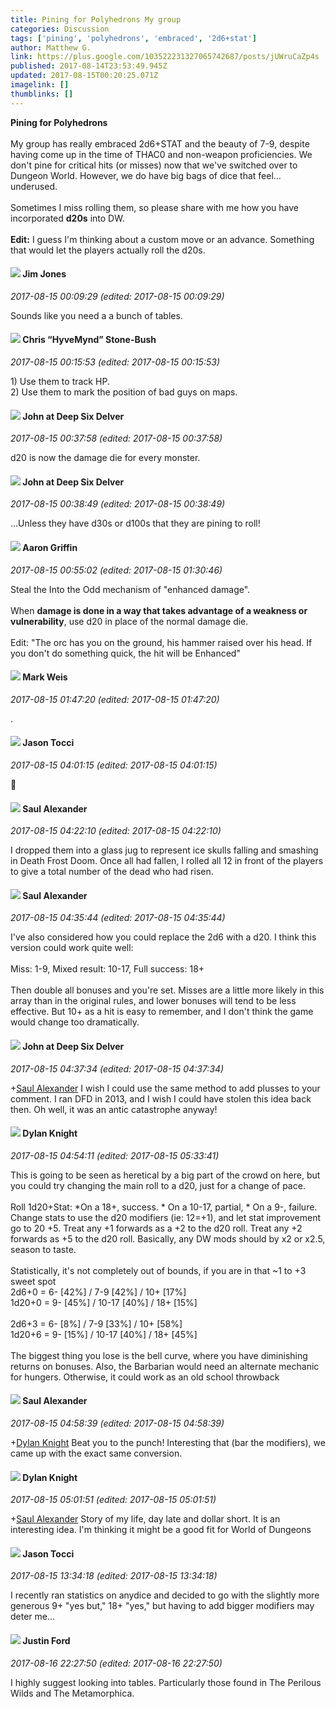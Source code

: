 ```yaml
---
title: Pining for Polyhedrons My group
categories: Discussion
tags: ['pining', 'polyhedrons', 'embraced', '2d6+stat']
author: Matthew G.
link: https://plus.google.com/103522231327065742687/posts/jUWruCaZp4s
published: 2017-08-14T23:53:49.945Z
updated: 2017-08-15T00:20:25.071Z
imagelink: []
thumblinks: []
---
```


<b>Pining for Polyhedrons</b><br /><br />My group has really embraced 2d6+STAT and the beauty of 7-9, despite having come up in the time of THAC0 and non-weapon proficiencies. We don&#39;t pine for critical hits (or misses) now that we&#39;ve switched over to Dungeon World. However, we do have big bags of dice that feel... underused. <br /><br />Sometimes I miss rolling them, so please share with me how you have incorporated <b>d20s</b> into DW. <br /><br /><b>Edit:</b> I guess I&#39;m thinking about a custom move or an advance. Something that would let the players actually roll the d20s. 
<div id='comment z13qiv5onkm3cfybx04cefkh3re2cpszlxo0k'>
  <h4><img src='{{site.baseurl}}//images/avatars/114075227630675466545_photo.jpg'> Jim Jones</h4>
      <p><cite>2017-08-15 00:09:29 (edited: 2017-08-15 00:09:29)</cite></p>
        <p>Sounds like you need a a bunch of tables.</p>
</div>
        

<div id='comment z13qiv5onkm3cfybx04cefkh3re2cpszlxo0k'>
  <h4><img src='{{site.baseurl}}//images/avatars/108053817066303198241_photo.jpg'> Chris “HyveMynd” Stone-Bush</h4>
      <p><cite>2017-08-15 00:15:53 (edited: 2017-08-15 00:15:53)</cite></p>
        <p>1) Use them to track HP.<br />2) Use them to mark the position of bad guys on maps.</p>
</div>
        

<div id='comment z13qiv5onkm3cfybx04cefkh3re2cpszlxo0k'>
  <h4><img src='{{site.baseurl}}//images/avatars/104675236432730777219_photo.jpg'> John at Deep Six Delver</h4>
      <p><cite>2017-08-15 00:37:58 (edited: 2017-08-15 00:37:58)</cite></p>
        <p>d20 is now the damage die for every monster.</p>
</div>
        

<div id='comment z13qiv5onkm3cfybx04cefkh3re2cpszlxo0k'>
  <h4><img src='{{site.baseurl}}//images/avatars/104675236432730777219_photo.jpg'> John at Deep Six Delver</h4>
      <p><cite>2017-08-15 00:38:49 (edited: 2017-08-15 00:38:49)</cite></p>
        <p>…Unless they have d30s or d100s that they are pining to roll!</p>
</div>
        

<div id='comment z13qiv5onkm3cfybx04cefkh3re2cpszlxo0k'>
  <h4><img src='{{site.baseurl}}//images/avatars/103667855585775066713_photo.jpg'> Aaron Griffin</h4>
      <p><cite>2017-08-15 00:55:02 (edited: 2017-08-15 01:30:46)</cite></p>
        <p>Steal the Into the Odd mechanism of &quot;enhanced damage&quot;.<br /><br />When <b>damage is done in a way that takes advantage of a weakness or vulnerability</b>, use d20 in place of the normal damage die.<br /><br />Edit: &quot;The orc has you on the ground, his hammer raised over his head. If you don&#39;t do something quick, the hit will be Enhanced&quot;</p>
</div>
        

<div id='comment z13qiv5onkm3cfybx04cefkh3re2cpszlxo0k'>
  <h4><img src='{{site.baseurl}}//images/avatars/102532126904257134510_photo.jpg'> Mark Weis</h4>
      <p><cite>2017-08-15 01:47:20 (edited: 2017-08-15 01:47:20)</cite></p>
        <p>.</p>
</div>
        

<div id='comment z13qiv5onkm3cfybx04cefkh3re2cpszlxo0k'>
  <h4><img src='{{site.baseurl}}//images/avatars/107921460605994366874_photo.jpg'> Jason Tocci</h4>
      <p><cite>2017-08-15 04:01:15 (edited: 2017-08-15 04:01:15)</cite></p>
        <p>📌</p>
</div>
        

<div id='comment z13qiv5onkm3cfybx04cefkh3re2cpszlxo0k'>
  <h4><img src='{{site.baseurl}}//images/avatars/107134982291211258183_photo.jpg'> Saul Alexander</h4>
      <p><cite>2017-08-15 04:22:10 (edited: 2017-08-15 04:22:10)</cite></p>
        <p>I dropped them into a glass jug to represent ice skulls falling and smashing in Death Frost Doom. Once all had fallen, I rolled all 12 in front of the players to give a total number of the dead who had risen.</p>
</div>
        

<div id='comment z13qiv5onkm3cfybx04cefkh3re2cpszlxo0k'>
  <h4><img src='{{site.baseurl}}//images/avatars/107134982291211258183_photo.jpg'> Saul Alexander</h4>
      <p><cite>2017-08-15 04:35:44 (edited: 2017-08-15 04:35:44)</cite></p>
        <p>I&#39;ve also considered how you could replace the 2d6 with a d20. I think this version could work quite well: <br /><br />Miss: 1-9, Mixed result: 10-17, Full success: 18+<br /><br />Then double all bonuses and you&#39;re set. Misses are a little more likely in this array than in the original rules, and lower bonuses will tend to be less effective. But 10+ as a hit is easy to remember, and I don&#39;t think the game would change too dramatically.</p>
</div>
        

<div id='comment z13qiv5onkm3cfybx04cefkh3re2cpszlxo0k'>
  <h4><img src='{{site.baseurl}}//images/avatars/104675236432730777219_photo.jpg'> John at Deep Six Delver</h4>
      <p><cite>2017-08-15 04:37:34 (edited: 2017-08-15 04:37:34)</cite></p>
        <p><span class="proflinkWrapper"><span class="proflinkPrefix">+</span><a class="proflink" href="https://plus.google.com/107134982291211258183" oid="107134982291211258183">Saul Alexander</a></span> I wish I could use the same method to add plusses to your comment. I ran DFD in 2013, and I wish I could have stolen this idea back then. Oh well, it was an antic catastrophe anyway!</p>
</div>
        

<div id='comment z13qiv5onkm3cfybx04cefkh3re2cpszlxo0k'>
  <h4><img src='{{site.baseurl}}//images/avatars/105493931245261821643_photo.jpg'> Dylan Knight</h4>
      <p><cite>2017-08-15 04:54:11 (edited: 2017-08-15 05:33:41)</cite></p>
        <p>This is going to be seen as heretical by a big part of the crowd on here, but you could try changing the main roll to a d20, just for a change of pace.<br /><br />Roll 1d20+Stat: *On a 18+, success. * On a 10-17, partial, * On a 9-, failure. Change stats to use the d20 modifiers (ie: 12=+1), and let stat improvement go to 20 +5. Treat any +1 forwards as a +2 to the d20 roll. Treat any +2 forwards as +5 to the d20 roll. Basically, any DW mods should by x2 or x2.5, season to taste. <br /><br />Statistically, it&#39;s not completely out of bounds, if you are in that ~1 to +3 sweet spot<br />2d6+0 = 6- [42%] / 7-9 [42%] / 10+ [17%]<br />1d20+0 = 9- [45%] / 10-17 [40%] / 18+ [15%]<br /><br />2d6+3 = 6- [8%] / 7-9 [33%] / 10+ [58%]  <br />1d20+6 = 9- [15%] / 10-17 [40%] / 18+ [45%]<br /><br />The biggest thing you lose is the bell curve, where you have diminishing returns on bonuses. Also, the Barbarian would need an alternate mechanic for hungers. Otherwise, it could work as an old school throwback</p>
</div>
        

<div id='comment z13qiv5onkm3cfybx04cefkh3re2cpszlxo0k'>
  <h4><img src='{{site.baseurl}}//images/avatars/107134982291211258183_photo.jpg'> Saul Alexander</h4>
      <p><cite>2017-08-15 04:58:39 (edited: 2017-08-15 04:58:39)</cite></p>
        <p><span class="proflinkWrapper"><span class="proflinkPrefix">+</span><a class="proflink" href="https://plus.google.com/105493931245261821643" oid="105493931245261821643">Dylan Knight</a></span> Beat you to the punch! Interesting that (bar the modifiers), we came up with the exact same conversion.</p>
</div>
        

<div id='comment z13qiv5onkm3cfybx04cefkh3re2cpszlxo0k'>
  <h4><img src='{{site.baseurl}}//images/avatars/105493931245261821643_photo.jpg'> Dylan Knight</h4>
      <p><cite>2017-08-15 05:01:51 (edited: 2017-08-15 05:01:51)</cite></p>
        <p><span class="proflinkWrapper"><span class="proflinkPrefix">+</span><a class="proflink" href="https://plus.google.com/107134982291211258183" oid="107134982291211258183">Saul Alexander</a></span> Story of my life, day late and dollar short. It is an interesting idea. I&#39;m thinking it might be a good fit for World of Dungeons</p>
</div>
        

<div id='comment z13qiv5onkm3cfybx04cefkh3re2cpszlxo0k'>
  <h4><img src='{{site.baseurl}}//images/avatars/107921460605994366874_photo.jpg'> Jason Tocci</h4>
      <p><cite>2017-08-15 13:34:18 (edited: 2017-08-15 13:34:18)</cite></p>
        <p>I recently ran statistics on anydice and decided to go with the slightly more generous 9+ &quot;yes but,&quot; 18+ &quot;yes,&quot; but having to add bigger modifiers may deter me...</p>
</div>
        

<div id='comment z13qiv5onkm3cfybx04cefkh3re2cpszlxo0k'>
  <h4><img src='{{site.baseurl}}//images/avatars/113111689610329646582_photo.jpg'> Justin Ford</h4>
      <p><cite>2017-08-16 22:27:50 (edited: 2017-08-16 22:27:50)</cite></p>
        <p>I highly suggest looking into tables. Particularly those found in The Perilous Wilds and The Metamorphica.</p>
</div>
        